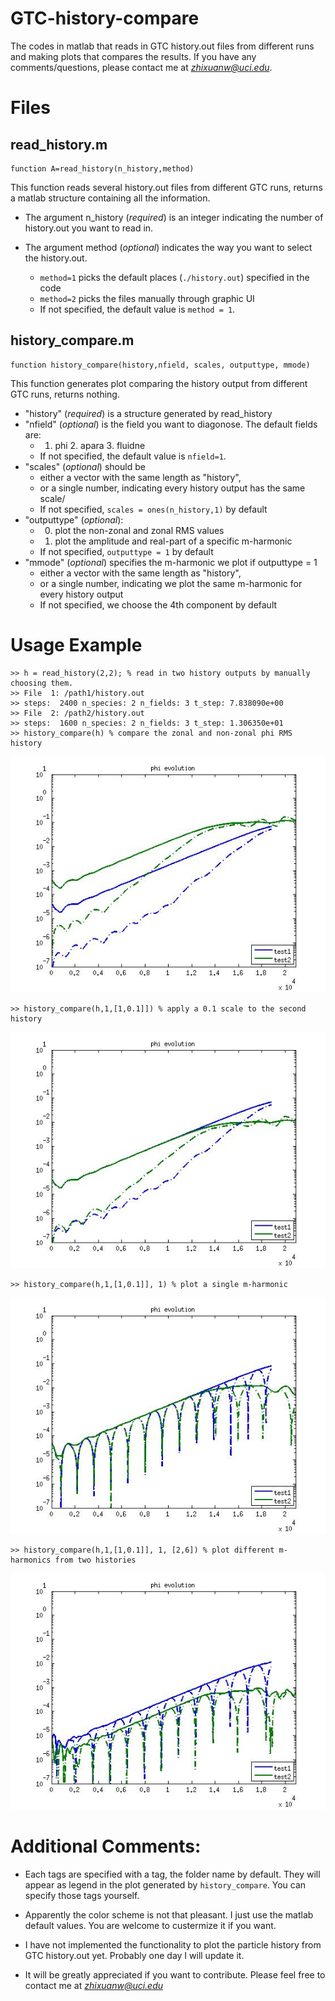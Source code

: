 GTC-history-compare
===================

The codes in matlab that reads in GTC history.out files from different runs and making plots that compares the results. If you have any comments/questions, please contact me at *zhixuanw@uci.edu*.

# Files

## read_history.m
    
    function A=read_history(n_history,method)

This function reads several history.out files from different GTC runs, returns a matlab structure containing all the information. 

*  The argument n_history (*required*) is an integer indicating the number of history.out you want to read in.
*  The argument method (*optional*) indicates the way you want to select the history.out. 

    *    `method=1` picks the default places (`./history.out`) specified in the code
    *    `method=2` picks the files manually through graphic UI
    *    If not specified, the default value is `method = 1`.

## history_compare.m

    function history_compare(history,nfield, scales, outputtype, mmode)

This function generates plot comparing the history output from different GTC runs, returns nothing.

* "history" (*required*) is a structure generated by read_history
* "nfield" (*optional*) is the field you want to diagonose. The default fields are: 
    * 1. phi          2. apara           3. fluidne
    * If not specified, the default value is `nfield=1`.
* "scales" (*optional*) should be 
    * either a vector with the same length as "history",
    * or a single number, indicating every history output has the same scale/
    * If not specified, `scales = ones(n_history,1)` by default
* "outputtype" (*optional*): 
    * 0. plot the non-zonal and zonal RMS values    
    * 1. plot the amplitude and real-part of a specific m-harmonic
    * If not specified, `outputtype = 1` by default
* "mmode" (*optional*) specifies the m-harmonic we plot if outputtype = 1
    * either a vector with the same length as "history",
    * or a single number, indicating we plot the same m-harmonic for every history output
    * If not specified, we choose the 4th component by default    
    
# Usage Example

    >> h = read_history(2,2); % read in two history outputs by manually choosing them.
    >> File  1: /path1/history.out
    >> steps:  2400 n_species: 2 n_fields: 3 t_step: 7.838090e+00 
    >> File  2: /path2/history.out
    >> steps:  1600 n_species: 2 n_fields: 3 t_step: 1.306350e+01  
    >> history_compare(h) % compare the zonal and non-zonal phi RMS history
![test figure](Fig/eg1.jpg)   

    >> history_compare(h,1,[1,0.1]]) % apply a 0.1 scale to the second history 
![test figure](Fig/eg2.jpg)       

    >> history_compare(h,1,[1,0.1]], 1) % plot a single m-harmonic 
![test figure](Fig/eg3.jpg)       

    >> history_compare(h,1,[1,0.1]], 1, [2,6]) % plot different m-harmonics from two histories
![test figure](Fig/eg4.jpg)       
     

# Additional Comments: 

* Each tags are specified with a tag, the folder name by default. They will appear as legend in the plot generated by `history_compare`. You can specify those tags yourself.

* Apparently the color scheme is not that pleasant. I just use the matlab default values. You are welcome to custermize it if you want.

* I have not implemented the functionality to plot the particle history from GTC history.out yet. Probably one day I will update it. 

* It will be greatly appreciated if you want to contribute. Please feel free to contact me at *zhixuanw@uci.edu*


